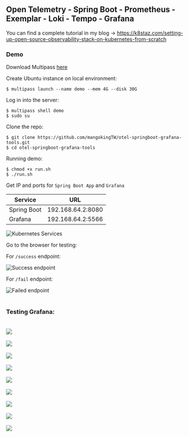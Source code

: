 ## Open Telemetry - Spring Boot - Prometheus - Exemplar - Loki - Tempo - Grafana

You can find a complete tutorial in my blog -> 
https://k8staz.com/setting-up-open-source-observability-stack-on-kubernetes-from-scratch

### Demo

Download Multipass [here](https://multipass.run/)

Create Ubuntu instance on local environment:

`$ multipass launch --name demo --mem 4G --disk 30G`

Log in into the server:

```
$ multipass shell demo
$ sudo su
```

Clone the repo: 

```
$ git clone https://github.com/mangokingTW/otel-springboot-grafana-tools.git
$ cd otel-springboot-grafana-tools
```

Running demo:

```
$ chmod +x run.sh
$ ./run.sh
```

Get IP and ports for `Spring Boot App` and `Grafana`


| Service | URL |
|------|------|
| Spring Boot | 192.168.64.2:8080 |
| Grafana | 192.168.64.2:5566 |

![Kubernetes Services](img/svc.png)

Go to the browser for testing:

For `/success` endpoint:

![Success endpoint](img/success.png)

For `/fail` endpoint:

![Failed endpoint](img/fail.png)
<br /><br />

### Testing Grafana: <br /><br />

![](img/grafana1.png) <br /> <br />
![](img/grafana2.png) <br /> <br />
![](img/grafana3.png) <br /> <br />
![](img/grafana4.png) <br /> <br />
![](img/grafana5.png) <br /> <br />
![](img/grafana6.png) <br /> <br />
![](img/grafana7.png) <br /> <br />
![](img/grafana8.png) <br /> <br />
![](img/grafana9.png)
